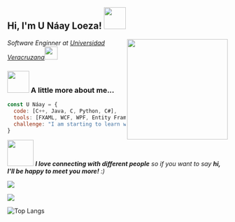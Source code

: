 <h2> Hi, I'm U Náay Loeza! <img src="https://media.giphy.com/media/mGcNjsfWAjY5AEZNw6/giphy.gif" width="50"></h2>
<img align='right' src="https://media.giphy.com/media/l1gbaJ2DMZPN7U6tur/giphy.gif" width="230">
<p><em>Software Enginner at <a href="https://www.uv.mx">Universidad Veracruzana</a><img src="https://media.giphy.com/media/fYSnHlufseco8Fh93Z/giphy.gif" width="30"></br>
</em></p>




### <img src="https://media.giphy.com/media/VgCDAzcKvsR6OM0uWg/giphy.gif" width="50"> A little more about me...  

```javascript
const U Náay = {
  code: [C++, Java, C, Python, C#],
  tools: [FXAML, WCF, WPF, Entity Framework, MySQL, SQL Server, MongoDB, React],
  challenge: "I am starting to learn web development"
}
```

<img src="https://media.giphy.com/media/LnQjpWaON8nhr21vNW/giphy.gif" width="60"> <em><b>I love connecting with different people</b> so if you want to say <b>hi, I'll be happy to meet you more!</b> :)</em>

<a href="https://www.instagram.com/unaay20.json/"><img src="https://img.shields.io/badge/instagram%20@unaay20.json-DD2476?style=for-the-badge&logo=instagram&logoColor=white"/></a>

<img src="https://github-readme-stats.vercel.app/api?username=unaay20&show_icons=true&theme=radical&title_color=8E2DE2&text_color=fff&icon_color=8E2DE2">

![Top Langs](https://github-readme-stats.vercel.app/api/top-langs/?username=unaay20&theme=radical&title_color=8E2DE2&text_color=fff)



